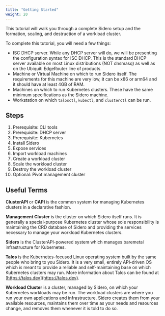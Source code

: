 ```yaml
---
title: "Getting Started"
weight: 20
---
```



This tutorial will walk you through a complete Sidero setup and the formation,
scaling, and destruction of a workload cluster.

To complete this tutorial, you will need a few things:

- ISC DHCP server.
  While any DHCP server will do, we will be presenting the
  configuration syntax for ISC DHCP.
  This is the standard DHCP server available on most Linux distributions (NOT
  dnsmasq) as well as on the Ubiquiti EdgeRouter line of products.
- Machine or Virtual Machine on which to run Sidero itself.
  The requirements for this machine are very low, it can be x86 or arm64
  and it should have at least 4GB of RAM.
- Machines on which to run Kubernetes clusters.
  These have the same minimum specifications as the Sidero machine.
- Workstation on which `talosctl`, `kubectl`, and `clusterctl` can be run.

## Steps

1. Prerequisite: CLI tools
1. Prerequisite: DHCP server
1. Prerequisite: Kubernetes
1. Install Sidero
1. Expose services
1. Import workload machines
1. Create a workload cluster
1. Scale the workload cluster
1. Destroy the workload cluster
1. Optional: Pivot management cluster

## Useful Terms

**ClusterAPI** or **CAPI** is the common system for managing Kubernetes clusters
in a declarative fashion.

**Management Cluster** is the cluster on which Sidero itself runs.
It is generally a special-purpose Kubernetes cluster whose sole responsibility
is maintaining the CRD database of Sidero and providing the services necessary
to manage your workload Kubernetes clusters.

**Sidero** is the ClusterAPI-powered system which manages baremetal
infrastructure for Kubernetes.

**Talos** is the Kubernetes-focused Linux operating system built by the same
people who bring to you Sidero.
It is a very small, entirely API-driven OS which is meant to provide a reliable
and self-maintaining base on which Kubernetes clusters may run.
More information about Talos can be found at
[https://talos.dev](https://talos.dev).

**Workload Cluster** is a cluster, managed by Sidero, on which your Kubernetes
workloads may be run.
The workload clusters are where you run your own applications and infrastructure.
Sidero creates them from your available resources, maintains them over time as
your needs and resources change, and removes them whenever it is told to do so.
